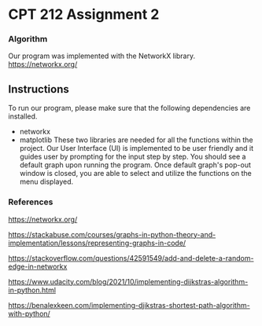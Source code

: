 # CPT 212 Assignment 2
### Algorithm
Our program was implemented with the NetworkX library. https://networkx.org/

## Instructions
To run our program, please make sure that the following dependencies are installed.
 - networkx
 - matplotlib
These two libraries are needed for all the functions within the project.
Our User Interface (UI) is implemented to be user friendly and it guides user
by prompting for the input step by step. You should see a default graph upon running the program. 
Once default graph's pop-out window is closed, you are able to select and utilize the functions on 
the menu displayed.

### References
https://networkx.org/ 

https://stackabuse.com/courses/graphs-in-python-theory-and-implementation/lessons/representing-graphs-in-code/

https://stackoverflow.com/questions/42591549/add-and-delete-a-random-edge-in-networkx

https://www.udacity.com/blog/2021/10/implementing-dijkstras-algorithm-in-python.html

https://benalexkeen.com/implementing-djikstras-shortest-path-algorithm-with-python/
